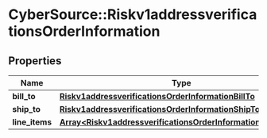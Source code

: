 # CyberSource::Riskv1addressverificationsOrderInformation

## Properties
Name | Type | Description | Notes
------------ | ------------- | ------------- | -------------
**bill_to** | [**Riskv1addressverificationsOrderInformationBillTo**](Riskv1addressverificationsOrderInformationBillTo.md) |  | [optional] 
**ship_to** | [**Riskv1addressverificationsOrderInformationShipTo**](Riskv1addressverificationsOrderInformationShipTo.md) |  | [optional] 
**line_items** | [**Array&lt;Riskv1addressverificationsOrderInformationLineItems&gt;**](Riskv1addressverificationsOrderInformationLineItems.md) |  | [optional] 



